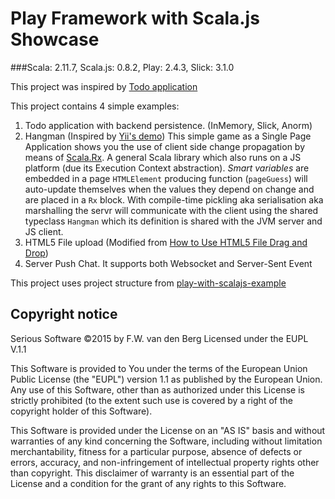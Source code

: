 # Play Framework with Scala.js Showcase
###Scala: 2.11.7, Scala.js: 0.8.2, Play: 2.4.3, Slick: 3.1.0

This project was inspired by [Todo application](http://lihaoyi.github.io/workbench-example-app/todo.html)

This project contains 4 simple examples:

1. Todo application with backend persistence. (InMemory, Slick, Anorm)
1. Hangman (Inspired by [Yii's demo](http://www.yiiframework.com/demos/hangman/))
  This simple game as a Single Page Application shows you the use of client side change propagation by means of [Scala.Rx](https://github.com/lihaoyi/scala.rx). A general Scala library which also runs on a JS platform (due its Execution Context abstraction).
  _Smart variables_ are embedded in a page `HTMLElement` producing function (`pageGuess`) will auto-update themselves when the values they depend on change and are placed in a `Rx` block.
  With compile-time pickling aka serialisation aka marshalling the servr will communicate with the client using the shared typeclass `Hangman` which its definition is shared with the JVM server and JS client.
1. HTML5 File upload (Modified from [How to Use HTML5 File Drag and Drop](http://www.sitepoint.com/html5-file-drag-and-drop/))
1. Server Push Chat. It supports both Websocket and Server-Sent Event

This project uses project structure from [play-with-scalajs-example](https://github.com/vmunier/play-with-scalajs-example)
## Copyright notice
Serious Software
©2015 by F.W. van den Berg
Licensed under the EUPL V.1.1

This Software is provided to You under the terms of the European Union Public License (the "EUPL") version 1.1 as published by the European Union. Any use of this Software, other than as authorized under this License is strictly prohibited (to the extent such use is covered by a right of the copyright holder of this Software).
 
This Software is provided under the License on an "AS IS" basis and without warranties of any kind concerning the Software, including without limitation merchantability, fitness for a particular purpose, absence of defects or errors, accuracy, and non-infringement of intellectual property rights other than copyright. This disclaimer of warranty is an essential part of the License and a condition for the grant of any rights to this Software.
